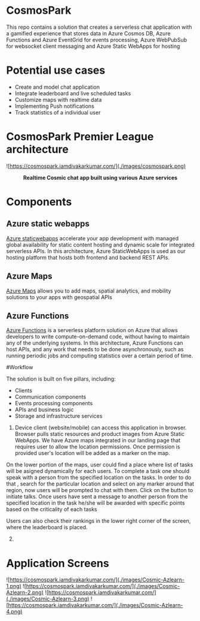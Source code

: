 # CosmosPark

This repo contains a solution that creates a serverless chat application with a gamified experience that stores 
data in Azure Cosmos DB, Azure Functions and Azure EventGrid for events processing, Azure WebPubSub for websocket client messaging and
Azure Static WebApps for hosting


# Potential use cases

- Create and model chat application 
- Integrate leaderboard and live scheduled tasks 
- Customize maps with realtime data
- Implementing Push notifications 
- Track statistics of a individual user 


# CosmosPark Premier League architecture

![https://cosmospark.iamdivakarkumar.com/](./images/cosmospark.png)


<p align="center">
  <b> Realtime Cosmic chat app built using various Azure services </b>
</p>


# Components

## Azure static webapps
[Azure staticwebapps](https://azure.microsoft.com/en-us/services/app-service/static/#overview) accelerate your app development with managed global availability for static content hosting and dynamic scale for integrated serverless APIs. 
In this architecture, Azure StaticWebApps is used as our hosting platform that hosts both frontend and backend REST APIs.

## Azure Maps
[Azure Maps](https://azure.microsoft.com/en-in/services/azure-maps/#azuremaps-overview) allows you to add maps, spatial analytics, and mobility solutions to your apps with geospatial APIs

## Azure Functions
[Azure Functions](https://azure.microsoft.com/en-us/services/functions/) is a serverless platform solution on Azure that allows developers to write compute-on-demand code, 
without having to maintain any of the underlying systems. In this architecture, Azure Functions can host APIs, and any work that needs to be done asynchronously, such as running periodic jobs and computing statistics over a certain period of time.




#Workflow

The solution is built on five pillars, including:

- Clients
- Communication components
- Events processing components
- APIs and business logic 
- Storage and infrastructure services


1. Device client (website/mobile) can access this application in browser. Browser pulls static resources and product images from Azure Static WebApps. We have Azure maps integrated in our landing page
that requires user to allow the location permissions. Once permission is provided user's location will be added as a marker on the map.

On the lower portion of the maps, user could find a place where list of tasks will be asigned dynamically for each users. To complete a task one should speak with a person from the specified location 
on the tasks. In order to do that , search for the particular location and select on any marker around that region, now users will be prompted to chat with them. Click on the button to initiate talks.
Once users have sent a message to another person from the specified location in the task he/she will be awarded with specific points based on the criticality of each tasks

Users can also check their rankings in the lower right corner of the screen, where the leaderboard is placed.

2. 



# Application Screens

![https://cosmospark.iamdivakarkumar.com/](./images/Cosmic-Azlearn-1.png)
![https://cosmospark.iamdivakarkumar.com/](./images/Cosmic-Azlearn-2.png)
![https://cosmospark.iamdivakarkumar.com/](./images/Cosmic-Azlearn-3.png)
![https://cosmospark.iamdivakarkumar.com/](./images/Cosmic-Azlearn-4.png)
